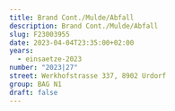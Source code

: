 ```yaml
---
title: Brand Cont./Mulde/Abfall
description: Brand Cont./Mulde/Abfall
slug: F23003955
date: 2023-04-04T23:35:00+02:00
years:
  - einsaetze-2023
number: "2023|27"
street: Werkhofstrasse 337, 8902 Urdorf
group: BAG N1
draft: false
---
```

